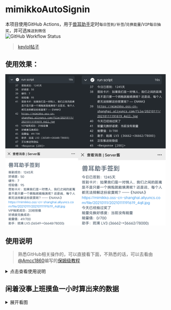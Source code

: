 # mimikkoAutoSignin

本项目使用GitHub Actions，用于[兽耳助手](https://www.mimikko.cn/)定时`每日签到/补签`/`兑换能量`/`VIP每日抽奖`，并可选`推送到微信`  
![GitHub Workflow Status](https://img.shields.io/github/workflow/status/cyb233/mimikkoAutoSignIn/CI)
>[keylol帖子](https://keylol.com/t675496-1-1)
## 使用效果：
![result](/pic/result.png)

## 使用说明 
> 熟悉GitHub相关操作的，可以直接看下面，不熟悉的话，可以去看由[@Amcc1860](https://github.com/Amcc1860)编写的[保姆级教程](https://github.com/cyb233/mimikkoAutoSignIn/issues/4)
<details markdown='1'><summary>点击查看使用说明</summary>

#### 0. 先fork本项目 [![GitHub forks](https://img.shields.io/github/forks/cyb233/mimikkoAutoSignIn?style=social)](https://github.com/cyb233/mimikkoAutoSignIn)
> 如图标记
> ![fork](/pic/fork.png)

#### 1. 使用抓包软件获取兽耳助手的app_id,Authorization等数据
> - 抓包软件怎么用？请去问百度谷歌 [(只有手机怎么办？→常见的抓包软件)](https://github.com/cyb233/mimikkoAutoSignIn/wiki/%E5%B8%B8%E8%A7%81%E7%9A%84%E6%8A%93%E5%8C%85%E8%BD%AF%E4%BB%B6)
>> - 注意，部分环境下Authorization会失效，如使用同一设备重新进行登录
>>> 如果想避免这种情况可以抓取登录id和password

#### 2. 在设置中创建action secrets：
> |secret名称|是否必要|说明|
> |-----|-----|-----|
> |`APP_ID`|必要|APP_ID，由抓包获取|
> |`ENERGY`|x|详见下个表格|
> |`LOGIN`|x|值为True时使用ID和密码进行登录，否则使用AUTHORIZATION进行验证|
> |`AUTHORIZATION`|必要(当LOGIN值非True时)|验证账号用，由抓包获取|
> |`ID`|必要(当LOGIN值为True时)|登录用，由抓包获取|
> |`PASSWORD`|必要(当LOGIN值为True时)|登录用，由抓包获取|
> |`RESIGN`|x|如需补签最近，取值1~7|
> |`SCKEY`|x|微信推送，详见步骤5|

> - ENERGY用于签到及兑换能量，仅可设置下列code值：

> |code|ServantName|
> |-----|-----|
> |`nonona`|诺诺纳|
> |`momona`|梦梦奈|
> |`ariana`|爱莉安娜|
> |`miruku`|米璐库|
> |`nemuri`|奈姆利|
> |`ruri`|琉璃|
> |`alpha0`|阿尔法零|
> |`miruku2`|米露可|
> |`ulrica`|优莉卡|

> 如图setting→secrets→new repository secret
> ![secrets](/pic/secrets.png)

#### 3. 在actions中开启
> - **请勿滥用GitHub Actions！**  
> - 如图所示在actions中选择中间这个长长的按钮，并手动执行一次
> ![actions](/pic/actions.jpg)

#### 4. 修改自动运行时间：
> - 打开`mimikkoAutoSignIn/.github/workflows/auto_sign_in.yml`
> - 在`第12行`修改`cron表达式`，默认北京时间每天`3:30`,`17:30`执行
> - cron表达式怎么改？请去问百度谷歌

#### 5. (可选)使用server酱推送到微信：
> - 在server酱官网 sc.ftqq.com 登录并复制`SCKEY`
> - 在设置中创建action secrets `SCKEY`
> ![推送的secrets](/pic/Screenshot_2021_0109_222138.png)
</details>
  
  
## 闲着没事上班摸鱼一小时算出来的数据
<details markdown='1'><summary>展开看图</summary>

![兽耳助手签到所需时长](pic/mimikko_sign.png)
</details>
